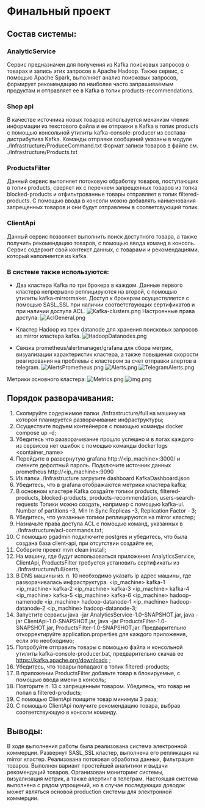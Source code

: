 # Финальный проект

## Состав системы:

### AnalyticService
Сервис предназначен для получения из Kafka поисковых запросов о товарах и запись этих запросов в Apache Hadoop.
Также сервис, с помощью Apache Spark, выполняет анализ поисковых запросов, формирует рекомендацию по наиболее часто запрашиваемым
продуктам и отправляет ее в Kafka в топик products-recommendations.

### Shop api
В качестве источника новых товаров используется механизм чтения информации из текстового файла и ее отправки в Kafka в топик
products с помощью консольной утилиты kafka-console-producer из состава дистрибутива Kafka.
Команды отправки сообщений указаны в модуле ./Infrastructure/ProduceCommand.txt
Формат записи товаров в файле см. ./Infrastructure/Products.txt

### ProductsFilter
Данный сервис выполняет потоковую обработку товаров, поступающих в топик products, сверяет их с перечнем запрещенных товаров
из топка blocked-products и отфильтрованные товары отправляет в топик filtered-products.
С помощью ввода в консоли можно добавлять наименования запрещенных товаров и они будут отправлены в соответсвующий топик.

### ClientApi
Данный сервис позволяет выполнить поиск доступного товара, а также получить рекомендацию товаров, с помощью ввода команд
в консоль. Сервис содержит свой контекст данных, с товарами и рекомендациями, который наполняется из kafka.

### В системе также используются:
- Два кластера Kafka по три брокера в каждом. Данные первого кластера непрерывно реплицируются на
второй, с помощью утилиты kafka-mirrormaker. Доступ к брокерам осуществляется с помощью SASL_SSL при наличии
соответствующих сертификатов и при наличии доступа ACL.
![Kafka-clusters.png](Images/Kafka-clusters.png)
Настроенные права доступа:
![AclGeneral.png](Images/AclGeneral.png)

- Кластер Hadoop из трех datanode для хранения поисковых запросов из mirror кластера kafka.
![HadoopDatanodes.png](Images/HadoopDatanodes.png)
- Связка prometheus/alertmanager/grafana для сбора метрик, визуализации характеристик кластера, а также повышения скорости реагирования
на проблемы с кластером за счет отправки алертов в telegram.
![AlertsPrometheus.png](Images/AlertsPrometheus.png)
![Alerts.png](Images/Alerts.png)
![TelegramAlerts.png](Images/TelegramAlerts.png)

Метрики основного кластера:
![Metrics.png](Images/Metrics.png)
![img.png](Images/Metrics-general.png)

## Порядок разворачивания:
1. Скопируйте содержимое папки ./Infrastructure/full на машину на которой планируется разворачивание инфраструктуры;
2. Осуществите подъем контейнеров с помощью команды docker compose up -d;
3. Убедитесь что разворачивание прошло успешно и в логах каждого из сервисов нет ошибок с помощью команды docker logs <container_name>
4. Перейдите в развернутую grafana http://<ip_machine>:3000/ и смените дефолтный пароль. Подключите источник данных prometheus http://<ip_machine>:9090
5. Из папки ./Infrastructure загрузите dashboard KafkaDashboard.json
6. Убедитесь, что в grafana отображаются метрики кластера kafka;
7. В основном кластере Kafka создайте топики products, filtered-products, blocked-products, products-recommendation, users-search-requests
Топики можно создать, например с помощью kafka-ui. Number of partitions -3, Min In Sync Replicas -3, Replication Factor - 3;
8. Убедитесь, что указанные топики реплицируются на mirror кластер;
9. Назначьте права доступа ACL с помощью команд, указанных в ./Infrastructure/acl-commands.txt;
10. С помощью pgadmin подключите postgres и убедитесь, что была создана база client-api, при отсутствии создайте ее;
11. Соберите проект mvn clean install;
12. На машину, где будут использоваться приложения AnalyticsService, ClientApi, ProductsFilter требуется установить сертификаты из ./Infrastructure/full/certs;
13. В DNS машины из. п. 10 необходимо указать ip адрес машины, где разворачивалась инфраструктура.
    <ip_machine> kafka-1
    <ip_machine> kafka-2
    <ip_machine> kafka-3
    <ip_machine> kafka-4
    <ip_machine> kafka-5
    <ip_machine> kafka-6
    <ip_machine> hadoop-namenode
    <ip_machine> hadoop-datanode-1
    <ip_machine> hadoop-datanode-2
    <ip_machine> hadoop-datanode-3;
14. Запустите сервисы java -jar AnalyticsService-1.0-SNAPSHOT.jar, java -jar ClientApi-1.0-SNAPSHOT.jar, java -jar ProductsFilter-1.0-SNAPSHOT.jar,
    ProductsFilter-1.0-SNAPSHOT.jar. Предварительно откорректируйте application.properties для каждого приложения, если это необходимо;
15. Попробуйте отправить товары с помощью файла и консольной утилиты kafka-console-producer.bat, предварительно скачав ее https://kafka.apache.org/downloads ;
16. Убедитесь, что товары попадают в топик filtered-products;
17. В приложении ProductsFilter добавьте товар в блокируемые, с помощью ввода имени в консоль;
18. Повторите п. 13 с запрещенным товаром. Убедитесь, что товар не попал в filtered-products;
19. С помощью ClientApi поищите товар минимум 3 раза;
20. С помощью ClientApi получите рекомендацию товара, выбрав соответствующую в консоли команду.

## Выводы:
В ходе выполнения работы была реализована система электронной коммерции. Развернут SASL_SSL кластер, выполнена его репликация на mirror кластер.
Реализована потоковая обработка данных, фильтрация товаров. Выполнен вариант простейшей аналитики и выдачи рекомендаций товаров.
Организован мониторинг системы, визуализация метрик, а также алертинг в телеграм.
Настоящая система выполнена с рядом упрощений, но в случае последующих доводок может являться основой production системы для электронной коммерции.